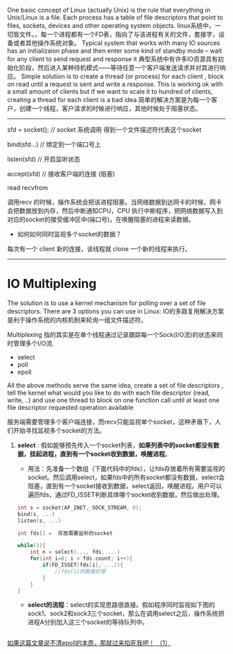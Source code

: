 One basic concept of Linux (actually Unix) is the rule that everything in Unix/Linux is a file. Each process has a table of file descriptors that point to files, sockets, devices and other operating system objects.
	linux系统中，一切皆文件。，每一个进程都有一个FD表，指向了与该进程有关的文件，套接字，设备或者其他操作系统对象。
Typical system that works with many IO sources has an initializaion phase and then enter some kind of standby mode – wait for any client to send request and response it
典型系统中有许多IO资源具有初始化阶段，然后进入某种待机模式——等待任意一个客户端发送请求并对其进行响应。
Simple solution is to create a thread (or process) for each client , block on read until a request is sent and write a response. This is working ok with a small amount of clients but if we want to scale it to hundred of clients, creating a thread for each client is a bad idea
简单的解决方案是为每一个客户，创建一个线程，客户请求的时候进行响应，其他时候处于阻塞状态。

***

sfd = socket();	// socket 系统调用 得到一个文件描述符代表这个socket

bind(sfd...)	// 绑定到一个端口号上

listen(sfd) 	// 开启监听状态

accept(sfd) 	// 接收客户端的连接 (阻塞) 

read recvfrom 

调用recv 的时候，操作系统会把该进程阻塞。当网络数据到达网卡的时候，网卡会把数据放到内存，然后中断通知CPU，CPU 执行中断程序，把网络数据写入到对应的socket的接受缓冲区中(端口号)，在唤醒阻塞的进程来读数据。

* 如何如何同时监视多个socket的数据？

每次有一个 client 新的连接，该线程就 clone 一个新的线程来执行。

***

# IO Multiplexing

The solution is to use a kernel mechanism for polling over a set of file descriptors. There are 3 options you can use in Linux:
IO的多路复用解决方案是利于操作系统的内核机制来轮询一组文件描述符。

Multiplexing 指的其实是在单个线程通过记录跟踪每一个Sock(I/O流)的状态来同时管理多个I/O流. 
* select
* poll
* epoll

All the above methods serve the same idea, create a set of file descriptors , tell the kernel what would you like to do with each file descriptor (read, write, ..) and use one thread to block on one function call until at least one file descriptor requested operation available



服务端需要管理多个客户端连接，而recv只能监视单个socket，这种矛盾下，人们开始寻找监视多个socket的方法。



1. **select** : 假如能够预先传入一个socket列表，**如果列表中的socket都没有数据，挂起进程，直到有一个socket收到数据，唤醒进程**。

   * 用法：先准备一个数组（下面代码中的fds），让fds存放着所有需要监视的socket。然后调用select，如果fds中的所有socket都没有数据，select会阻塞，直到有一个socket接收到数据，select返回，唤醒进程。用户可以遍历fds，通过FD_ISSET判断具体哪个socket收到数据，然后做出处理。

   ```c
   int s = socket(AF_INET, SOCK_STREAM, 0);  
   bind(s, ...)
   listen(s, ...)
   
   int fds[] =  存放需要监听的socket
   
   while(1){
       int n = select(..., fds, ...)
       for(int i=0; i < fds.count; i++){
           if(FD_ISSET(fds[i], ...)){
               //fds[i]的数据处理
           }
       }
   }
   ```

   	* **select的流程**：select的实现思路很直接。假如程序同时监视如下图的sock1、sock2和sock3三个socket，那么在调用select之后，操作系统把进程A分别加入这三个socket的等待队列中。

   ![]()

   

[如果这篇文章说不清epoll的本质，那就过来掐死我吧！ （1）](https://zhuanlan.zhihu.com/p/63179839)